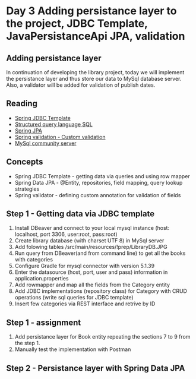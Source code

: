 Day 3 Adding persistance layer to the project, JDBC Template, JavaPersistanceApi JPA, validation
================================================================================================

Adding persistance layer
------------------------

In continuation of developing the library project, today we will implement the persistance
layer and thus store our data to MySql database server. Also, a validator will be added for validation of publish dates.

Reading
-------

*   [Spring JDBC Template](http://docs.spring.io/spring/docs/current/spring-framework-reference/htmlsingle/#dao-annotations)
*   [Structured query language SQL](https://www.w3schools.com/sql/default.asp)
*   [Spring JPA](https://docs.spring.io/spring-data/jpa/docs/current/reference/html/)
*   [Spring validation - Custom validation](https://docs.spring.io/spring/docs/current/spring-framework-reference/html/validation.html#validation-beanvalidation)
*   [MySql community server](https://dev.mysql.com/doc/refman/5.7/en/tutorial.html)

Concepts
--------

*   Spring JDBC Template - getting data via queries and using row mapper
*   Spring Data JPA - @Entity, repositories, field mapping, query lookup strategies
*   Spring validator - defining custom annotation for validation of fields

Step 1 - Getting data via JDBC template
---------------------------------------

1.  Install DBeaver and connect to your local mysql instance (host: localhost, port 3306, user:root, pass:root)
2.  Create library database (with charset UTF 8) in MySql server
3.  Add folowing tables /src/main/resources/!prep/LibraryDB.JPG
4.  Run query from DBeaver(and from command line) to get all the books with categories
5.  Configure Gradle for mysql connector with version 5.1.39
6.  Enter the datasource (host, port, user and pass) information in application.properties
7.  Add rowmapper and map all the fields from the Category entity
8.  Add JDBC implementations (repository class) for Category with CRUD operations (write sql queries for JDBC template)
9.  Insert few categories via REST interface and retrive by ID

Step 1 - assignment
-------------------

1.  Add persistance layer for Book entity repeating the sections 7 to 9 from the step 1.
2.  Manually test the implementation with Postman

Step 2 - Persistance layer with Spring Data JPA
-----------------------------------------------
